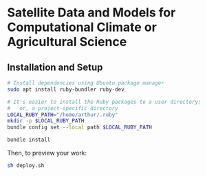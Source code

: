 Satellite Data and Models for Computational Climate or Agricultural Science
===========================================================================

Installation and Setup
----------------------

```sh
# Install dependencies using Ubuntu package manager
sudo apt install ruby-bundler ruby-dev

# It's easier to install the Ruby packages to a user directory;
#   or, a project-specific directory
LOCAL_RUBY_PATH="/home/arthur/.ruby"
mkdir -p $LOCAL_RUBY_PATH
bundle config set --local path $LOCAL_RUBY_PATH

bundle install
```

Then, to preview your work:

```sh
sh deploy.sh
```
